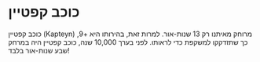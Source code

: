 # כוכב קפטיין

כוכב קפטיין (Kapteyn) מרוחק מאיתנו רק 13 שנות-אור. למרות זאת, בהירותו היא +9, כך
שתזדקקו למשקפת כדי לראותו. לפני בערך 10,000 שנה, כוכב קפטיין היה במרחק שבע
שנות-אור בלבד!
